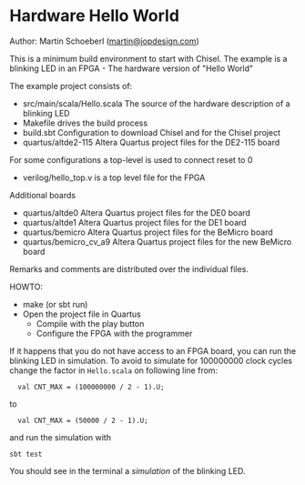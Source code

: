 # Hardware Hello World
 
Author: Martin Schoeberl (martin@jopdesign.com)

This is a minimum build environment to start with Chisel.
The example is a blinking LED in an FPGA - The hardware version of "Hello World"


The example project consists of:

 * src/main/scala/Hello.scala The source of the hardware description of a blinking LED  
 * Makefile               drives the build process 
 * build.sbt              Configuration to download Chisel and for the Chisel project 
 * quartus/altde2-115     Altera Quartus project files for the DE2-115 board


For some configurations a top-level is used to connect reset to 0

 * verilog/hello_top.v    is a top level file for the FPGA

Additional boards

 * quartus/altde0         Altera Quartus project files for the DE0 board 
 * quartus/altde1         Altera Quartus project files for the DE1 board 
 * quartus/bemicro        Altera Quartus project files for the BeMicro board 
 * quartus/bemicro_cv_a9  Altera Quartus project files for the new BeMicro board

Remarks and comments are distributed over the individual files.

HOWTO:

 * make (or sbt run)
 * Open the project file in Quartus
   * Compile with the play button
   * Configure the FPGA with the programmer
   
If it happens that you do not have access to an FPGA board, you can run the
blinking LED in simulation. To avoid to simulate for 100000000 clock cycles
change the factor in ```Hello.scala``` on following line from:

```
  val CNT_MAX = (100000000 / 2 - 1).U;
```
to
```
  val CNT_MAX = (50000 / 2 - 1).U;
```
and run the simulation with
```
sbt test
```
You should see in the terminal a *simulation* of the blinking LED.
